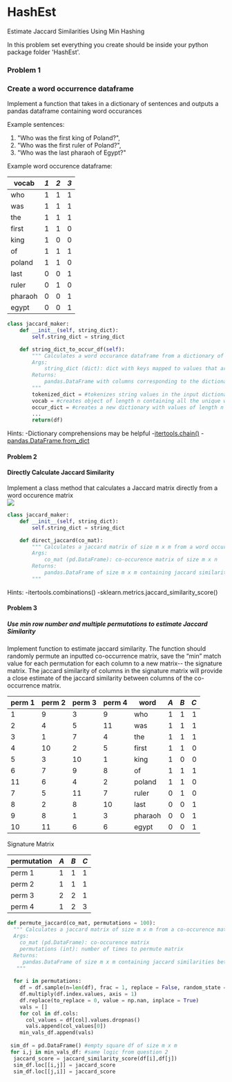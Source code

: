 # HashEst
Estimate Jaccard Similarities Using Min Hashing

In this problem set everything you create should be inside your python package folder 'HashEst'. 

### Problem 1 
### Create a word occurrence dataframe

Implement a function that takes in a dictionary of sentences and outputs a pandas dataframe containing word occurances

Example sentences: 
1. "Who was the first king of Poland?",
2. "Who was the first ruler of Poland?",
3. "Who was the last pharaoh of Egypt?"

Example word occurence dataframe:

| vocab         |*1*   |*2*  |*3*  |
| ------------- |:----:| ---:| ---:|
| who           | 1    | 1   | 1   |
| was           | 1    | 1   | 1   |
| the           | 1    | 1   | 1   |
| first         | 1    | 1   | 0   |
| king          | 1    | 0   | 0   |
| of            | 1    | 1   | 1   |
| poland        | 1    | 1   | 0   |
| last          | 0    | 0   | 1   |
| ruler         | 0    | 1   | 0   |
| pharaoh       | 0    | 0   | 1   |
| egypt         | 0    | 0   | 1   |

```python
class jaccard_maker:
    def __init__(self, string_dict):
        self.string_dict = string_dict

    def string_dict_to_occur_df(self):
        """ Calculates a word occurance dataframe from a dictionary of strings
        Args:
            string_dict (dict): dict with keys mapped to values that are strings of words
        Returns:
            pandas.DataFrame with columns corresponding to the dictionary key of each element in the string_dict and rows for each unique word in the string_dict’s values
        """
        tokenized_dict = #tokenizes string values in the input dictionary
        vocab = #creates object of length n containing all the unique words from all the strings
        occur_dict = #creates a new dictionary with values of length n denoting the occurences of words each string 
        ...
        return(df)
```

Hints:
-Dictionary comprehensions may be helpful
-[itertools.chain()](https://docs.python.org/2/library/itertools.html#itertools.chain)
-[pandas.DataFrame.from_dict](https://pandas.pydata.org/pandas-docs/stable/generated/pandas.DataFrame.from_dict.html)


#### Problem 2
#### Directly Calculate Jaccard Similarity

Implement a class method that calculates a Jaccard matrix directly from a word occurence matrix
<br>
![](https://wikimedia.org/api/rest_v1/media/math/render/svg/eaef5aa86949f49e7dc6b9c8c3dd8b233332c9e7)


```python
class jaccard_maker:
    def __init__(self, string_dict):
        self.string_dict = string_dict

    def direct_jaccard(co_mat):
        """ Calculates a jaccard matrix of size m x m from a word occurence matrix of size m x n
        Args: 
            co_mat (pd.DataFrame): co-occurence matrix of size m x n
        Returns:
            pandas.DataFrame of size m x m containing jaccard similarities between each row and column combination
        """
 ```
  
Hints:
-itertools.combinations() 
-sklearn.metrics.jaccard_similarity_score()


#### Problem 3
##### Use min row number and multiple permutations to estimate Jaccard Similarity

Implement function to estimate jaccard similarity. The function should randomly permute an inputted co-occurrence matrix, save the “min” match value for each permutation for each column to a new matrix-- the signature matrix. The jaccard similarity of columns in the signature matrix will provide a close estimate of the jaccard similarity between columns of the co-occurrence matrix.

| perm 1        | perm 2        | perm 3        | perm 4        | word          | *A*  | *B* | *C* |
|---------------|---------------|---------------|---------------| ------------- |:----:| ---:| ---:|
| 1             | 9             | 3             | 9             | who           | 1    | 1   | 1   |
| 2             | 4             | 5             | 11            | was           | 1    | 1   | 1   |
| 3             | 1             | 7             | 4             | the           | 1    | 1   | 1   |
| 4             | 10            | 2             | 5             | first         | 1    | 1   | 0   |
| 5             | 3             | 10            | 1             | king          | 1    | 0   | 0   |
| 6             | 7             | 9             | 8             | of            | 1    | 1   | 1   |
| 11            | 6             | 4             | 2             | poland        | 1    | 1   | 0   |
| 7             | 5             | 11            | 7             | ruler         | 0    | 1   | 0   |
| 8             | 2             | 8             | 10            | last          | 0    | 0   | 1   |
| 9             | 8             | 1             | 3             | pharaoh       | 0    | 0   | 1   |
| 10            | 11            | 6             | 6             | egypt         | 0    | 0   | 1   |

Signature Matrix

|permutation|*A*|*B*|*C*|
| ------ | - | - | - |
| perm 1 | 1 | 1 | 1 |
| perm 2 | 1 | 1 | 1 |
| perm 3 | 2 | 2 | 1 |
| perm 4 | 1 | 2 | 3 |

```python
def permute_jaccard(co_mat, permutations = 100):
  """ Calculates a jaccard matrix of size m x m from a co-occurence matrix of size m x n using min row numbers from multiple permutations
  Args:
    co_mat (pd.DataFrame): co-occurence matrix
    permutations (int): number of times to permute matrix
  Returns:
     pandas.DataFrame of size m x m containing jaccard similarities between each row and column combination
   """
 
  for i in permutations:
    df = df.sample(n=len(df), frac = 1, replace = False, random_state = i)
    df.multiply(df.index.values, axis = 1)
    df.replace(to_replace = 0, value = np.nan, inplace = True)
    vals = []
    for col in df.cols:
      col_values = df[col].values.dropnas()
      vals.append(col_values[0])
    min_vals_df.append(vals)
    
 sim_df = pd.DataFrame() #empty square df of size m x m
 for i,j in min_vals_df: #same logic from question 2
  jaccard_score = jaccard_similarity_score(df[i],df[j])
  sim_df.loc[[i,j]] = jaccard_score
  sim_df.loc[[j,i]] = jaccard_score
  
  ```


